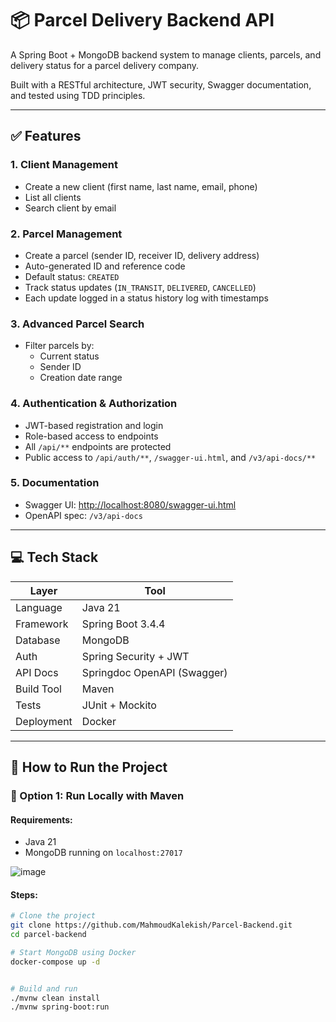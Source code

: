# 📦 Parcel Delivery Backend API

A Spring Boot + MongoDB backend system to manage clients, parcels, and delivery status for a parcel delivery company.

Built with a RESTful architecture, JWT security, Swagger documentation, and tested using TDD principles.

---

## ✅ Features

### 1. Client Management
- Create a new client (first name, last name, email, phone)
- List all clients
- Search client by email

### 2. Parcel Management
- Create a parcel (sender ID, receiver ID, delivery address)
- Auto-generated ID and reference code
- Default status: `CREATED`
- Track status updates (`IN_TRANSIT`, `DELIVERED`, `CANCELLED`)
- Each update logged in a status history log with timestamps

### 3. Advanced Parcel Search
- Filter parcels by:
  - Current status
  - Sender ID
  - Creation date range

### 4. Authentication & Authorization
- JWT-based registration and login
- Role-based access to endpoints
- All `/api/**` endpoints are protected
- Public access to `/api/auth/**`, `/swagger-ui.html`, and `/v3/api-docs/**`

### 5. Documentation
- Swagger UI: [http://localhost:8080/swagger-ui.html](http://localhost:8080/swagger-ui.html)
- OpenAPI spec: `/v3/api-docs`

---

## 💻 Tech Stack

| Layer         | Tool                         |
|---------------|------------------------------|
| Language      | Java 21                      |
| Framework     | Spring Boot 3.4.4            |
| Database      | MongoDB                      |
| Auth          | Spring Security + JWT        |
| API Docs      | Springdoc OpenAPI (Swagger)  |
| Build Tool    | Maven                        |
| Tests         | JUnit + Mockito              |
| Deployment    | Docker            |

---

## 🚀 How to Run the Project

### 🔧 Option 1: Run Locally with Maven

#### Requirements:
- Java 21
- MongoDB running on `localhost:27017`

![image](https://github.com/user-attachments/assets/38b61e4d-b51e-40ec-989c-60f09ce57d77)
#### Steps:
```bash
# Clone the project
git clone https://github.com/MahmoudKalekish/Parcel-Backend.git
cd parcel-backend

# Start MongoDB using Docker
docker-compose up -d


# Build and run
./mvnw clean install
./mvnw spring-boot:run
